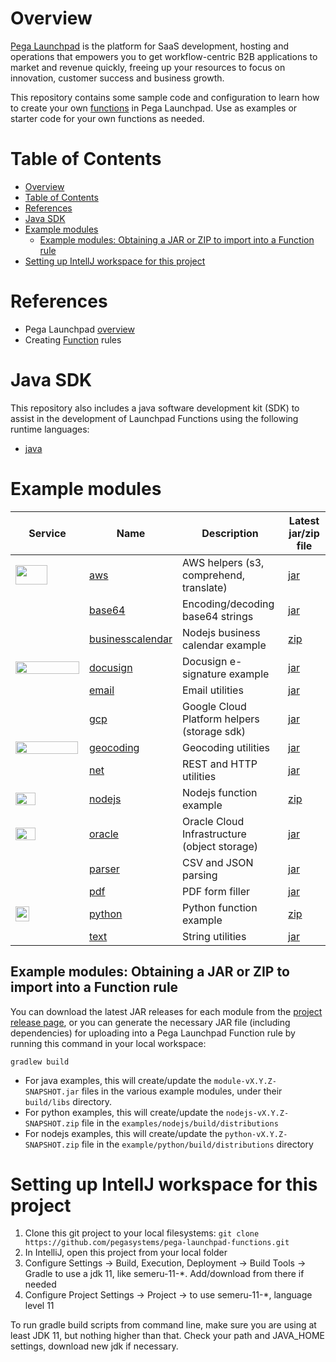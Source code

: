 # Overview

[Pega Launchpad](https://launchpad.io) is the platform for SaaS development, hosting and operations that empowers you to get workflow-centric B2B applications to market and revenue quickly, freeing up your resources to focus on innovation, customer success and business growth.

This repository contains some sample code and configuration to learn how to create your own [functions](https://docs.pega.com/bundle/launchpad/page/platform/launchpad/creating-custom-functions.html) in Pega Launchpad. Use as examples or starter code for your own functions as needed.

# Table of Contents

<!-- TOC -->
* [Overview](#overview)
* [Table of Contents](#table-of-contents)
* [References](#references)
* [Java SDK](#java-sdk)
* [Example modules](#example-modules)
  * [Example modules: Obtaining a JAR or ZIP to import into a Function rule](#example-modules-obtaining-a-jar-or-zip-to-import-into-a-function-rule)
* [Setting up IntellJ workspace for this project](#setting-up-intellj-workspace-for-this-project)
<!-- TOC -->

# References

- Pega Launchpad [overview](https://launchpad.io)
- Creating [Function](https://docs.pega.com/bundle/launchpad/page/platform/launchpad/creating-custom-functions.html) rules

# Java SDK

This repository also includes a java software development kit (SDK) to assist in the development of Launchpad Functions using the following runtime languages:

- [java](sdk/java)

# Example modules

| Service                                                                                                                                                                    | Name                                          | Description                                  | Latest jar/zip file                                                                                                         |
|----------------------------------------------------------------------------------------------------------------------------------------------------------------------------|-----------------------------------------------|----------------------------------------------|-----------------------------------------------------------------------------------------------------------------------------|
| <img src="https://upload.wikimedia.org/wikipedia/commons/thumb/9/93/Amazon_Web_Services_Logo.svg/512px-Amazon_Web_Services_Logo.svg.png" width=51 height=31 />             | [aws](examples/aws)                           | AWS helpers (s3, comprehend, translate)       | [jar](https://github.com/pegasystems/pega-launchpad-functions/releases/download/v0.2.4/aws-0.2.4-SNAPSHOT.jar)              |
|                                                                                                                                                                            | [base64](examples/base64)                     | Encoding/decoding base64 strings             | [jar](https://github.com/pegasystems/pega-launchpad-functions/releases/download/v0.2.4/base64-0.2.4-SNAPSHOT.jar)           |
|                                                                                                                                                                            | [businesscalendar](examples/businesscalendar) | Nodejs business calendar example             | [zip](https://github.com/pegasystems/pega-launchpad-functions/releases/download/v0.2.4/businesscalendar-0.2.4-SNAPSHOT.zip) |
| <img src="https://upload.wikimedia.org/wikipedia/commons/thumb/e/e3/Docusign_Full_Color.svg/768px-Docusign_Full_Color.svg.png?20240411204040" width=102 height=20 />       | [docusign](examples/docusign)                 | Docusign e-signature example                 | [jar](https://github.com/pegasystems/pega-launchpad-functions/releases/download/v0.2.4/docusign-0.2.4-SNAPSHOT.jar)         | 
|                                                                                                                                                                            | [email](examples/email)                       | Email utilities                              | [jar](https://github.com/pegasystems/pega-launchpad-functions/releases/download/v0.2.4/email-0.2.4-SNAPSHOT.jar)            | 
| <img src="https://upload.wikimedia.org/wikipedia/commons/thumb/5/51/Google_Cloud_logo.svg/768px-Google_Cloud_logo.svg.png" height=16 width=100 />                          | [gcp](examples/gcp)                           | Google Cloud Platform helpers (storage sdk)  | [jar](https://github.com/pegasystems/pega-launchpad-functions/releases/download/v0.2.4/gcp-0.2.4-SNAPSHOT.jar)              |
| <img src="https://upload.wikimedia.org/wikipedia/commons/d/dc/Google_Maps_Logo.svg" height=20 width=100 />                                                                 | [geocoding](examples/geocoding)               | Geocoding utilities                          | [jar](https://github.com/pegasystems/pega-launchpad-functions/releases/download/v0.2.4/geocoding-0.2.4-SNAPSHOT.jar)        |
|                                                                                                                                                                            | [net](examples/net)                           | REST and HTTP utilities                      | [jar](https://github.com/pegasystems/pega-launchpad-functions/releases/download/v0.2.4/net-0.2.4-SNAPSHOT.jar)              | 
| <img src="https://upload.wikimedia.org/wikipedia/commons/thumb/d/d9/Node.js_logo.svg/330px-Node.js_logo.svg.png" width=32 height=20 />                                     | [nodejs](examples/nodejs)                     | Nodejs function example                      | [zip](https://github.com/pegasystems/pega-launchpad-functions/releases/download/v0.2.4/nodejs-0.2.4-SNAPSHOT.zip)           |
| <img src="https://upload.wikimedia.org/wikipedia/commons/thumb/e/e1/Oracle_Corporation_logo.svg/48px-Oracle_Corporation_logo.svg.png?20220125115241" width=32 height=20 /> | [oracle](examples/oracle)                     | Oracle Cloud Infrastructure (object storage) | [jar](https://github.com/pegasystems/pega-launchpad-functions/releases/download/v0.2.4/oracle-0.2.4-SNAPSHOT.jar)           |
|                                                                                                                                                                            | [parser](examples/parser)                     | CSV and JSON parsing                         | [jar](https://github.com/pegasystems/pega-launchpad-functions/releases/download/v0.2.4/parser-0.2.4-SNAPSHOT.jar)           | 
|                                                                                                                                                                            | [pdf](examples/pdf)                           | PDF form filler                              | [jar](https://github.com/pegasystems/pega-launchpad-functions/releases/download/v0.2.4/pdf-0.2.4-SNAPSHOT.jar)              |
| <img src="https://upload.wikimedia.org/wikipedia/commons/thumb/c/c3/Python-logo-notext.svg/219px-Python-logo-notext.svg.png" width=22 height=24 />                         | [python](examples/python)                     | Python function example                      | [zip](https://github.com/pegasystems/pega-launchpad-functions/releases/download/v0.2.4/python-0.2.4-SNAPSHOT.zip)           |
|                                                                                                                                                                            | [text](examples/text)                         | String utilities                             | [jar](https://github.com/pegasystems/pega-launchpad-functions/releases/download/v0.2.4/text-0.2.4-SNAPSHOT.jar)             | 

## Example modules: Obtaining a JAR or ZIP to import into a Function rule

You can download the latest JAR releases for each module from the [project release page](https://github.com/pegasystems/pega-launchpad-functions/releases), or you can generate the necessary JAR file (including dependencies) for uploading into a Pega Launchpad Function rule by running this command in your local workspace:

```gradlew build```

- For java examples, this will create/update the ```module-vX.Y.Z-SNAPSHOT.jar``` files in the various example modules, under their ```build/libs``` directory.
- For python examples, this will create/update the ```nodejs-vX.Y.Z-SNAPSHOT.zip``` file in the ```examples/nodejs/build/distributions```
- For nodejs examples, this will create/update the ```python-vX.Y.Z-SNAPSHOT.zip``` file in the ```example/python/build/distributions``` directory

# Setting up IntellJ workspace for this project

1. Clone this git project to your local filesystems: ```git clone https://github.com/pegasystems/pega-launchpad-functions.git```
2. In IntelliJ, open this project from your local folder
3. Configure Settings -> Build, Execution, Deployment -> Build Tools -> Gradle to use a jdk 11, like semeru-11-*. Add/download from there if needed
4. Configure Project Settings -> Project -> to use semeru-11-*, language level 11

To run gradle build scripts from command line, make sure you are using at least JDK 11, but nothing higher than that. Check your path and JAVA_HOME settings, download new jdk if necessary.

